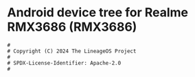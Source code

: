 # Android device tree for Realme RMX3686 (RMX3686)

```
#
# Copyright (C) 2024 The LineageOS Project
#
# SPDX-License-Identifier: Apache-2.0
#
```
